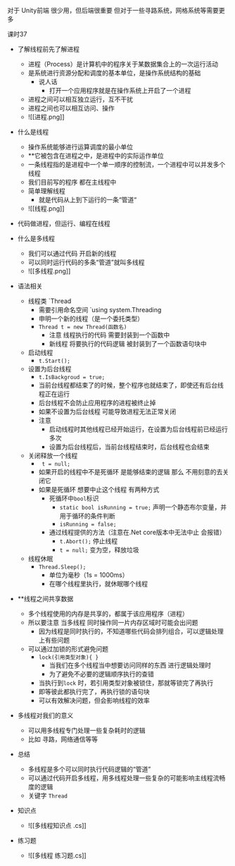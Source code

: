 
对于 Unity前端 很少用，但后端很重要
但对于一些寻路系统，网格系统等需要更多

课时37

- 了解线程前先了解进程
	- 进程（Process）是计算机中的程序关于某数据集合上的一次运行活动
	- 是系统进行资源分配和调度的基本单位，是操作系统结构的基础
		- 说人话
			- 打开一个应用程序就是在操作系统上开启了一个进程
	- 进程之间可以相互独立运行，互不干扰
	- 进程之间也可以相互访问、操作
	- ![[进程.png]]
- 什么是线程
	- 操作系统能够进行运算调度的最小单位
	- **它被包含在进程之中，是进程中的实际运作单位
	- 一条线程指的是进程中一个单一顺序的控制流，一个进程中可以并发多个线程
	- 我们目前写的程序 都在主线程中
	- 简单理解线程
		- 就是代码从上到下运行的一条“管道“
	- ![[线程.png]]
- 代码做进程，但运行、编程在线程
- 什么是多线程
	- 我们可以通过代码 开启新的线程
	- 可以同时运行代码的多条“管道”就叫多线程
	- ![[多线程.png]]
- 语法相关
	- 线程类 `Thread
		- 需要引用命名空间 `using system.Threading
		- 申明一个新的线程（是一个委托类型）
		- `Thread t = new Thread(函数名)`
			- 注意 线程执行的代码 需要封装到一个函数中
			- 新线程 将要执行的代码逻辑 被封装到了一个函数语句块中
	- 启动线程
		- `t.Start();`
	- 设置为后台线程
		- `t.IsBackgroud = true;`
		- 当前台线程都结束了的时候，整个程序也就结束了，即使还有后台线程正在运行
		- 后台线程不会防止应用程序的进程被终止掉
		- 如果不设置为后台线程 可能导致进程无法正常关闭
		- 注意
			- 启动线程时其他线程已经开始运行，在设置为后台线程前已经运行多次
			- 设置为后台线程后，当前台线程结束时，后台线程也会结束
	- 关闭释放一个线程
		- ` t = null;`
		- 如果开启的线程中不是死循环 是能够结束的逻辑 那么 不用刻意的去关闭它
		- 如果是死循环 想要中止这个线程 有两种方式
			- 死循环中`bool`标识
				- `static bool isRunning = true;` 声明一个静态布尔变量，并用于循环的条件判断
				- `isRunning = false;`
			- 通过线程提供的方法（注意在.Net core版本中无法中止 会报错）
				- `t.Abort();` 停止线程
				-  `t = null;` 变为空，释放垃圾
	- 线程休眠
		- `Thread.Sleep();`
			- 单位为毫秒（1s = 1000ms）
			- 在哪个线程里执行，就休眠哪个线程
- **线程之间共享数据
	- 多个线程使用的内存是共享的，都属于该应用程序（进程）
	- 所以要注意 当多线程 同时操作同一片内存区域时可能会出问题
		- 因为线程是同时执行的，不知道哪些代码会排列组合，可以逻辑处理上有些问题
	- 可以通过加锁的形式避免问题
		- `lock(引用类型对象){ }`
			- 当我们在多个线程当中想要访问同样的东西 进行逻辑处理时
			- 为了避免不必要的逻辑顺序执行的查错
		- 当执行到`lock` 时，若引用类型对象被锁住，那就等锁完了再执行
		- 即等彼此都执行完了，再执行锁的语句块
		- 可以有效解决问题，但会影响线程的效率
- 多线程对我们的意义
	- 可以用多线程专门处理一些复杂耗时的逻辑
	- 比如 寻路，网络通信等等
- 总结
	- 多线程是多个可以同时执行代码逻辑的“管道”
	- 可以通过代码开启多线程，用多线程处理一些复杂的可能影响主线程流畅度的逻辑
	- 关键字 `Thread`

- 知识点
	- ![[多线程知识点 .cs]]

- 练习题
	- ![[多线程 练习题.cs]]
